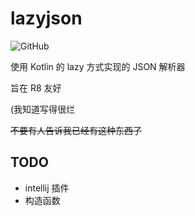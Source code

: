# lazyjson

![GitHub](https://img.shields.io/github/license/duzhaokun123/lazyjson?style=flat-square)

使用 Kotlin 的 lazy 方式实现的 JSON 解析器

旨在 R8 友好

(我知道写得很烂

~~不要有人告诉我已经有这种东西了~~

## TODO
- intellij 插件
- 构造函数